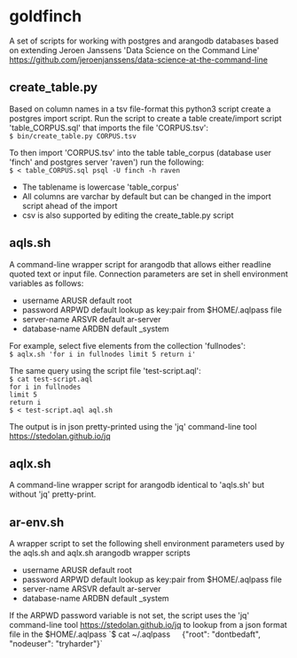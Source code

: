 # goldfinch
A set of scripts for working with postgres and arangodb databases based on extending Jeroen Janssens 'Data Science on the Command Line' https://github.com/jeroenjanssens/data-science-at-the-command-line

## **create_table.py**

Based on column names in a tsv file-format this python3 script create a postgres import script. Run the script to create a table create/import script 'table_CORPUS.sql' that imports the file 'CORPUS.tsv':  
`$ bin/create_table.py CORPUS.tsv`

 To then import 'CORPUS.tsv' into the table table_corpus (database user 'finch' and postgres server 'raven') run the following:  
`$ < table_CORPUS.sql psql -U finch -h raven` 
 * The tablename is lowercase 'table_corpus'
 * All columns are varchar by default but can be changed in the import script ahead of the import  
 * csv is also supported by editing the create_table.py script

## **aqls.sh**  
A command-line wrapper script for arangodb that allows either readline quoted text or input file. Connection parameters are set in shell environment variables as follows:
* username      ARUSR default root
* password      ARPWD default lookup as key:pair from $HOME/.aqlpass file
* server-name   ARSVR default ar-server
* database-name ARDBN default _system

 For example, select five elements from the collection 'fullnodes':  
`$ aqlx.sh 'for i in fullnodes limit 5 return i'`  

 The same query using the script file 'test-script.aql':  
`$ cat test-script.aql`  
`for i in fullnodes`  
`limit 5`  
`return i`  
`$ < test-script.aql aql.sh`

The output is in json pretty-printed using the 'jq' command-line tool https://stedolan.github.io/jq

## **aqlx.sh**  
A command-line wrapper script for arangodb identical to 'aqls.sh' but without 'jq' pretty-print.  

## **ar-env.sh**  
A wrapper script to set the following shell environment parameters used by the aqls.sh and aqlx.sh arangodb wrapper scripts
* username      ARUSR default root  
* password      ARPWD default lookup as key:pair from $HOME/.aqlpass file  
* server-name   ARSVR default ar-server  
* database-name ARDBN default _system  

If the ARPWD password variable is not set, the script uses the 'jq' command-line tool https://stedolan.github.io/jq to lookup from a json format file in the $HOME/.aqlpass  
`$ cat ~/.aqlpass`  
`{"root": "dontbedaft", "nodeuser": "tryharder"}`  
